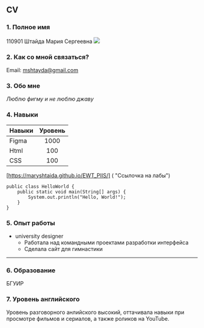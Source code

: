 
## CV

### 1. Полное имя
110901 Штайда Мария Сергеевна
![](shtaida.jpg)

### 2. Как со мной связаться?
Email: mshtayda@gmail.com

### 3. Обо мне
*Люблю фигму и не люблю джаву*


### 4. Навыки
Навыки     | Уровень 
-----------|:-------: 
Figma      |   1000
Html       |   100 
CSS        |   100

[https://maryshtaida.github.io/EWT_PIIS/] ( "Ссылочка на лабы")

```
public class HelloWorld {
    public static void main(String[] args) {
        System.out.println("Hello, World!");
    }
}
```

### 5. Опыт работы
* university designer
  + Работала над командными проектами разработки интерфейса
  + Сделала сайт для гимнастики

---

### 6. Образование
БГУИР


### 7. Уровень английского
Уровень разговорного анлийского высокий, оттачивала навыки при просмотре фильмов и сериалов, а также роликов на YouTube.
